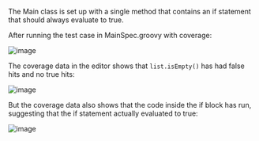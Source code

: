 The Main class is set up with a single method that contains an if statement that should always evaluate to true.

After running the test case in MainSpec.groovy with coverage:

![image](https://github.com/user-attachments/assets/d988078e-445c-4f9d-83ae-392153293481)

The coverage data in the editor shows that `list.isEmpty()` has had false hits and no true hits:

![image](https://github.com/user-attachments/assets/db546d52-f365-4d22-9850-b8d2478919f8)

But the coverage data also shows that the code inside the if block has run, suggesting that the if statement actually evaluated to true:

![image](https://github.com/user-attachments/assets/d34811d1-a553-47ed-a6c8-9c917f1037cc)

